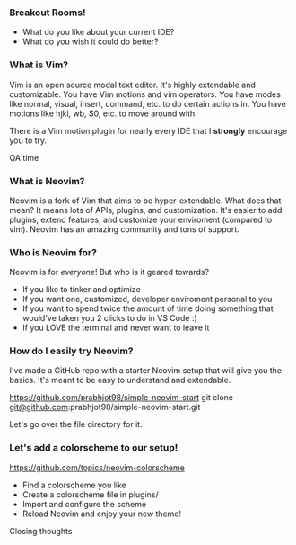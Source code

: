 ### Breakout Rooms!

- What do you like about your current IDE?
- What do you wish it could do better?

### What is Vim?

Vim is an open source modal text editor. It's highly extendable and customizable. You have Vim motions and vim operators. You have modes like normal, visual, insert, command, etc. to do certain actions in. You have motions like hjkl, wb, $0, etc. to move around with.

There is a Vim motion plugin for nearly every IDE that I **strongly** encourage you to try.

QA time

### What is Neovim?

Neovim is a fork of Vim that aims to be hyper-extendable. What does that mean? It means lots of APIs, plugins, and customization. It's easier to add plugins, extend features, and customize your enviroment (compared to vim). Neovim has an amazing community and tons of support.

### Who is Neovim for?

Neovim is for _everyone_! But who is it geared towards?

- If you like to tinker and optimize
- If you want one, customized, developer enviroment personal to you
- If you want to spend twice the amount of time doing something that would've taken you 2 clicks to do in VS Code :)
- If you LOVE the terminal and never want to leave it

### How do I easily try Neovim?

I've made a GitHub repo with a starter Neovim setup that will give you the basics. It's meant to be easy to understand and extendable.

https://github.com/prabhjot98/simple-neovim-start
git clone git@github.com:prabhjot98/simple-neovim-start.git

Let's go over the file directory for it.

### Let's add a colorscheme to our setup!

https://github.com/topics/neovim-colorscheme

- Find a colorscheme you like
- Create a colorscheme file in plugins/
- Import and configure the scheme
- Reload Neovim and enjoy your new theme!

Closing thoughts
